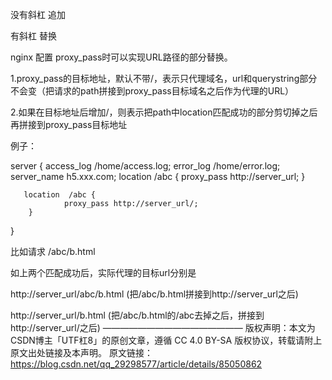 没有斜杠 追加

有斜杠     替换



nginx 配置 proxy_pass时可以实现URL路径的部分替换。

1.proxy_pass的目标地址，默认不带/，表示只代理域名，url和querystring部分不会变（把请求的path拼接到proxy_pass目标域名之后作为代理的URL）

2.如果在目标地址后增加/，则表示把path中location匹配成功的部分剪切掉之后再拼接到proxy_pass目标地址

例子：

server {
    access_log  /home/access.log;
    error_log   /home/error.log;
        server_name h5.xxx.com;
        location  /abc {
                proxy_pass http://server_url;
        }

       location  /abc {
                proxy_pass http://server_url/;
        }
 }

比如请求 /abc/b.html

如上两个匹配成功后，实际代理的目标url分别是

http://server_url/abc/b.html (把/abc/b.html拼接到http://server_url之后)

http://server_url/b.html (把/abc/b.html的/abc去掉之后，拼接到http://server_url/之后)
————————————————
版权声明：本文为CSDN博主「UTF杠8」的原创文章，遵循 CC 4.0 BY-SA 版权协议，转载请附上原文出处链接及本声明。
原文链接：https://blog.csdn.net/qq_29298577/article/details/85050862